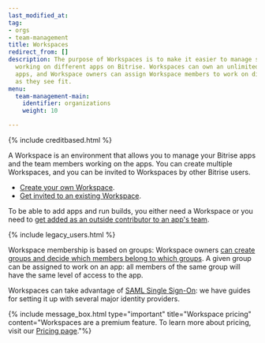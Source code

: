 ```yaml
---
last_modified_at: 
tag:
- orgs
- team-management
title: Workspaces
redirect_from: []
description: The purpose of Workspaces is to make it easier to manage several people
  working on different apps on Bitrise. Workspaces can own an unlimited number of
  apps, and Workspace owners can assign Workspace members to work on different apps
  as they see fit.
menu:
  team-management-main:
    identifier: organizations
    weight: 10

---
```

{% include creditbased.html %}

A Workspace is an environment that allows you to manage your Bitrise apps and the team members working on the apps. You can create multiple Workspaces, and you can be invited to Workspaces by other Bitrise users. 

- [Create your own Workspace](/team-management/organizations/creating-org/).
- [Get invited to an existing Workspace](/team-management/organizations/members-organizations/).

To be able to add apps and run builds, you either need a Workspace or you need to [get added as an outside contributor to an app's team](/team-management/organizations/managing-apps/#adding-contributors-to-an-app).

{% include legacy_users.html %}

Workspace membership is based on groups: Workspace owners [can create groups and decide which members belong to which groups](/team-management/organizations/members-organizations/). A given group can be assigned to work on an app: all members of the same group will have the same level of access to the app.

Workspaces can take advantage of [SAML Single Sign-On](/team-management/organizations/saml-sso-in-organizations/): we have guides for setting it up with several major identity providers.

{% include message_box.html type="important" title="Workspace pricing" content="Workspaces are a premium feature. To learn more about pricing, visit our [Pricing page](https://bitrise.io/pricing/)."%}